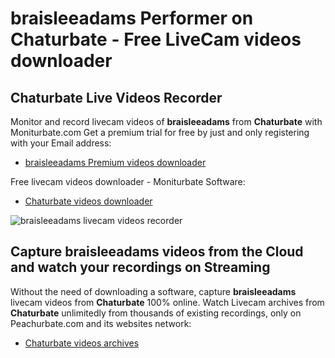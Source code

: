 # braisleeadams Performer on Chaturbate - Free LiveCam videos downloader

## Chaturbate Live Videos Recorder

Monitor and record livecam videos of **braisleeadams** from **Chaturbate** with Moniturbate.com
Get a premium trial for free by just and only registering with your Email address:
* [braisleeadams Premium videos downloader](https://moniturbate.com/request-demo-licence-key.html)

Free livecam videos downloader - Moniturbate Software:
* [Chaturbate videos downloader](https://moniturbate.com/moniturbate-download-software.html)

![braisleeadams livecam videos recorder](https://peachurnet.com/templates/moniturbate-software.png)


## Capture braisleeadams videos from the Cloud and watch your recordings on Streaming

Without the need of downloading a software, capture **braisleeadams** livecam videos from **Chaturbate** 100% online.
Watch Livecam archives from **Chaturbate** unlimitedly from thousands of existing recordings, only on Peachurbate.com and its websites network:
* [Chaturbate videos archives](https://peachurnet.com/)